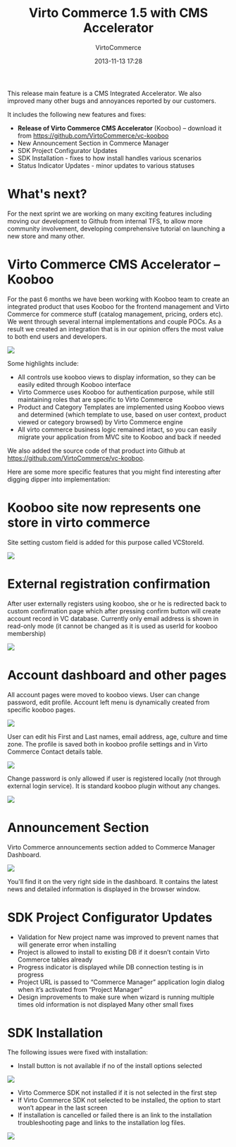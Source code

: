 ﻿---
author: VirtoCommerce
category: release
date: 2013-11-13 17:28
excerpt: This release main feature is a CMS Integrated Accelerator. We also improved many other bugs and annoyances reported by our customers. 
permalink: blog/virtocommerce-1-5-with-cms-accelerator
title: "Virto Commerce 1.5 with CMS Accelerator"
---
This release main feature is a CMS Integrated Accelerator. We also improved many other bugs and annoyances reported by our customers.

It includes the following new features and fixes:

* **Release of Virto Commerce CMS Accelerator** (Kooboo) – download it from <a href="https://github.com/VirtoCommerce/vc-kooboo" rel="nofollow">https://github.com/VirtoCommerce/vc-kooboo</a>
* New Announcement Section in Commerce Manager
* SDK Project Configurator Updates
* SDK Installation - fixes to how install handles various scenarios
* Status Indicator Updates - minor updates to various statuses

# What's next?

For the next sprint we are working on many exciting features including moving our development to Github from internal TFS, to allow more community involvement, developing comprehensive tutorial on launching a new store and many other.

# Virto Commerce CMS Accelerator – Kooboo

For the past 6 months we have been working with Kooboo team to create an integrated product that uses Kooboo for the frontend management and Virto Commerce for commerce stuff (catalog management, pricing, orders etc). We went through several internal implementations and couple POCs. As a result we created an integration that is in our opinion offers the most value to both end users and developers.

![](assets/images/blog/tmp1392.png)

Some highlights include:

* All controls use kooboo views to display information, so they can be easily edited through Kooboo interface 
* Virto Commerce uses Kooboo for authentication purpose, while still maintaining roles that are specific to Virto Commerce 
* Product and Category Templates are implemented using Kooboo views and determined (which template to use, based on user context, product viewed or category browsed) by Virto Commerce engine 
* All virto commerce business logic remained intact, so you can easily migrate your application from MVC site to Kooboo and back if needed

We also added the source code of that product into Github at <a hre="https://github.com/VirtoCommerce/vc-kooboo" rel="nofollow">https://github.com/VirtoCommerce/vc-kooboo</a>.

Here are some more specific features that you might find interesting after digging dipper into implementation:

# Kooboo site now represents one store in virto commerce

Site setting custom field is added for this purpose called VCStoreId.

![](assets/images/blog/clip_image002_.png)

# External registration confirmation

After user externally registers using kooboo, she or he is redirected back to custom confirmation page which after pressing confirm button will create account record in VC database. Currently only email address is shown in read-only mode (it cannot be changed as it is used as userId for kooboo membership)

![](assets/images/blog/clip_image004.png)

# Account dashboard and other pages

All account pages were moved to kooboo views. User can change password, edit profile. Account left menu is dynamically created from specific kooboo pages.

![](assets/images/blog/clip_image006.png)

User can edit his First and Last names, email address, age, culture and time zone. The profile is saved both in kooboo profile settings and in Virto Commerce Contact details table.

![](assets/images/blog/clip_image008.png)

Change password is only allowed if user is registered locally (not through external login service). It is standard kooboo plugin without any changes.

![](assets/images/blog/clip_image010.png)

# Announcement Section

Virto Commerce announcements section added to Commerce Manager Dashboard.

![](assets/images/blog/clip_image002__.jpg)

You'll find it on the very right side in the dashboard. It contains the latest news and detailed information is displayed in the browser window.

# SDK Project Configurator Updates

* Validation for New project name was improved to prevent names that will generate error when installing
* Project is allowed to install to existing DB if it doesn’t contain Virto Commerce tables already
* Progress indicator is displayed while DB connection testing is in progress
* Project URL is passed to “Commerce Manager” application login dialog when it’s activated from “Project Manager”
* Design improvements to make sure when wizard is running multiple times old information is not displayed  Many other small fixes

# SDK Installation

The following issues were fixed with installation:

* Install button is not available if no of the install options selected

![](assets/images/blog/base643ac26e4a9c7f683c.png)

* Virto Commerce SDK not installed if it is not selected in the first step
* If Virto Commerce SDK not selected to be installed, the option to start won’t appear in the last screen
* If installation is cancelled or failed there is an link to the installation troubleshooting page and links to the installation log files.

![](assets/images/blog/base64687d6d485df067ae.png)
